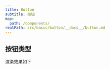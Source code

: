```yaml
---
title: Button
subtitle: 按钮
map:
  path: /components/
realPath: src/basic/button/__docs__/button.md
---
```


## 按钮类型

渲染效果如下

<demo src="./type.vue"></demo>

<!-- <API src="../button.vue" lang="zh"></API> -->
